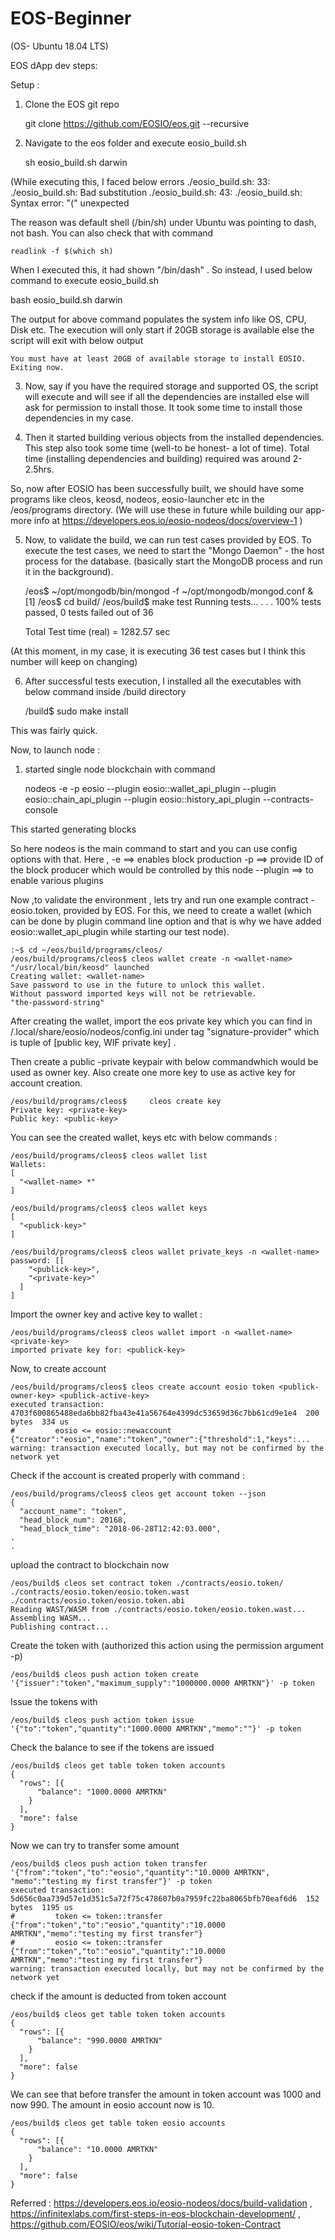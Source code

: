 # EOS-Beginner

(OS- Ubuntu 18.04 LTS)

EOS dApp dev steps:

Setup : 

1. Clone the EOS git repo 

  	git clone https://github.com/EOSIO/eos.git --recursive

2. Navigate to the eos folder and execute eosio_build.sh
  
  	sh eosio_build.sh darwin
  
  (While executing this, I faced below errors
  ./eosio_build.sh: 33: ./eosio_build.sh: Bad substitution
  ./eosio_build.sh: 43: ./eosio_build.sh: Syntax error: "(" unexpected
  
  The reason was default shell (/bin/sh) under Ubuntu was pointing to dash, not bash. You can also check that with command 
  
  	readlink -f $(which sh)
  
  When I executed this, it had shown  "/bin/dash" . So instead, I used below command to execute  eosio_build.sh
  
  bash eosio_build.sh darwin
  
  The output for above command populates the system info like OS, CPU, Disk etc. The execution will only start if 
  20GB storage is available else the script will exit with below output 
  
  	You must have at least 20GB of available storage to install EOSIO.
	Exiting now.

3. Now, say if you have the required storage and supported OS, the script will execute and will see if all the dependencies 
are installed else will ask for permission to install those. It took some time to install those dependencies in my case.

4. Then it started building verious objects from the installed dependencies. This step also took some time (well-to be honest- a lot of time). Total time (installing dependencies and building) required was around 2-2.5hrs.

So, now after EOSIO has been successfully built, we should have some programs like cleos, keosd, nodeos, eosio-launcher etc  in the /eos/programs directory. (We will use these in future while building our app-more info at https://developers.eos.io/eosio-nodeos/docs/overview-1 )

5. Now, to validate the build, we can run test cases provided by EOS.
To execute the test cases, we need to start the  "Mongo Daemon" - the host process for the database. (basically start the MongoDB process and run it in the background). 

	/eos$ ~/opt/mongodb/bin/mongod -f ~/opt/mongodb/mongod.conf &
	[1] <will display some number>
	/eos$ cd build/
	/eos/build$ make test
	Running tests...
	.
	.
	.
	100% tests passed, 0 tests failed out of 36

	Total Test time (real) = 1282.57 sec

(At this moment, in my case, it is executing 36 test cases but I think this number will keep on changing)

6. After successful tests execution, I installed all the executables with below command inside /build directory

	/build$ sudo make install

This was fairly quick.

Now, to launch node :

1. started single node blockchain with command

	nodeos -e -p eosio --plugin eosio::wallet_api_plugin --plugin eosio::chain_api_plugin --plugin 	eosio::history_api_plugin --contracts-console

This started generating blocks 

So here nodeos is the main command to start and you can use config options with that. Here , 
-e ==> enables block production
-p ==> provide ID of the block producer which would be controlled by this node
--plugin ==> to enable various plugins 

Now ,to validate the environment , lets try and run one example contract - eosio.token,  provided by EOS. For this, we need to create a wallet (which can be done by plugin command line option and that is why we have added eosio::wallet_api_plugin 
while starting our test node).

	:~$ cd ~/eos/build/programs/cleos/
	/eos/build/programs/cleos$ cleos wallet create -n <wallet-name>
	"/usr/local/bin/keosd" launched
	Creating wallet: <wallet-name>
	Save password to use in the future to unlock this wallet.
	Without password imported keys will not be retrievable.
	"the-password-string"

After creating the wallet, import the eos private key which you can find in /.local/share/eosio/nodeos/config.ini 
under tag "signature-provider" which is tuple of [public key, WIF private key] . 

Then create a public -private keypair with below commandwhich would be used as owner key. Also create one more key to use as active key for account creation.

	/eos/build/programs/cleos$     cleos create key
	Private key: <private-key>
	Public key: <public-key>

You can see the created wallet, keys etc with below commands :

	/eos/build/programs/cleos$ cleos wallet list
	Wallets:
	[
	  "<wallet-name> *"
	]

	/eos/build/programs/cleos$ cleos wallet keys
	[
	  "<publick-key>"
	]

	/eos/build/programs/cleos$ cleos wallet private_keys -n <wallet-name>
	password: [[
	    "<publick-key>",
	    "<private-key>"
	  ]
	]

Import the owner key and active key to wallet : 

	/eos/build/programs/cleos$ cleos wallet import -n <wallet-name>  <private-key>
	imported private key for: <publick-key>

Now, to create account 

	/eos/build/programs/cleos$ cleos create account eosio token <publick-owner-key> <publick-active-key>
	executed transaction: 4703f600865488eda6bb82fba43e41a56764e4399dc53659d36c7bb61cd9e1e4  200 bytes  334 us
	#         eosio <= eosio::newaccount            {"creator":"eosio","name":"token","owner":{"threshold":1,"keys":...
	warning: transaction executed locally, but may not be confirmed by the network yet

Check if the account is created properly with command :

	/eos/build/programs/cleos$ cleos get account token --json
	{
	  "account_name": "token",
	  "head_block_num": 20168,
	  "head_block_time": "2018-06-28T12:42:03.000",
	.
	.
	
upload the contract to blockchain now 

	/eos/build$ cleos set contract token ./contracts/eosio.token/ ./contracts/eosio.token/eosio.token.wast ./contracts/eosio.token/eosio.token.abi
	Reading WAST/WASM from ./contracts/eosio.token/eosio.token.wast...
	Assembling WASM...
	Publishing contract...
	
Create the token with (authorized this action using the permission argument -p)

	/eos/build$ cleos push action token create '{"issuer":"token","maximum_supply":"1000000.0000 AMRTKN"}' -p token

Issue the tokens with

	/eos/build$ cleos push action token issue '{"to":"token","quantity":"1000.0000 AMRTKN","memo":""}' -p token

Check the balance to see if the tokens are issued 

	/eos/build$ cleos get table token token accounts
	{
	  "rows": [{
	      "balance": "1000.0000 AMRTKN"
	    }
	  ],
	  "more": false
	}
	
Now we can try to transfer some amount 

	/eos/build$ cleos push action token transfer '{"from":"token","to":"eosio","quantity":"10.0000 AMRTKN", "memo":"testing my first transfer"}' -p token
	executed transaction: 5d656c0aa739d57e1d351c5a72f75c478607b0a7959fc22ba8065bfb70eaf6d6  152 bytes  1195 us
	#         token <= token::transfer              {"from":"token","to":"eosio","quantity":"10.0000 AMRTKN","memo":"testing my first transfer"}
	#         eosio <= token::transfer              {"from":"token","to":"eosio","quantity":"10.0000 AMRTKN","memo":"testing my first transfer"}
	warning: transaction executed locally, but may not be confirmed by the network yet
	
check if the amount is deducted from token account 

	/eos/build$ cleos get table token token accounts
	{
	  "rows": [{
	      "balance": "990.0000 AMRTKN"
	    }
	  ],
	  "more": false
	}

We can see that before transfer the amount in token account was 1000 and now 990. The amount in eosio account now is 10.

	/eos/build$ cleos get table token eosio accounts
	{
	  "rows": [{
	      "balance": "10.0000 AMRTKN"
	    }
	  ],
	  "more": false
	}







Referred : https://developers.eos.io/eosio-nodeos/docs/build-validation , https://infinitexlabs.com/first-steps-in-eos-blockchain-development/ , https://github.com/EOSIO/eos/wiki/Tutorial-eosio-token-Contract

